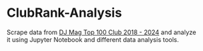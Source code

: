 # ClubRank-Analysis

Scrape data from [DJ Mag Top 100 Club 2018 - 2024](https://djmag.com/top100clubs) and analyze<br>it using Jupyter Notebook and different data analysis tools.


